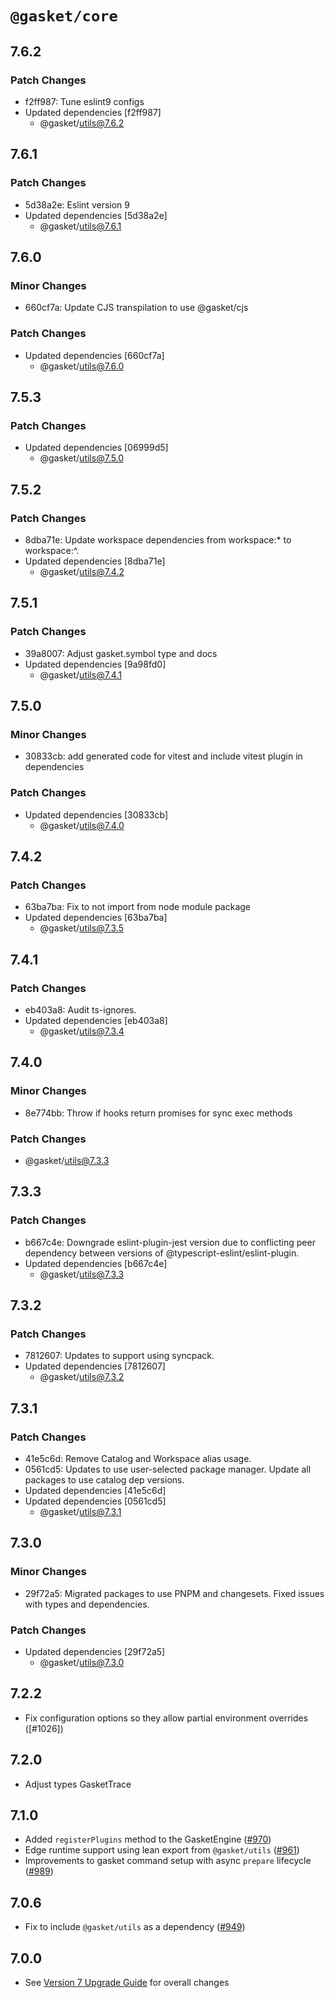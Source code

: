 # `@gasket/core`

## 7.6.2

### Patch Changes

- f2ff987: Tune eslint9 configs
- Updated dependencies [f2ff987]
  - @gasket/utils@7.6.2

## 7.6.1

### Patch Changes

- 5d38a2e: Eslint version 9
- Updated dependencies [5d38a2e]
  - @gasket/utils@7.6.1

## 7.6.0

### Minor Changes

- 660cf7a: Update CJS transpilation to use @gasket/cjs

### Patch Changes

- Updated dependencies [660cf7a]
  - @gasket/utils@7.6.0

## 7.5.3

### Patch Changes

- Updated dependencies [06999d5]
  - @gasket/utils@7.5.0

## 7.5.2

### Patch Changes

- 8dba71e: Update workspace dependencies from workspace:\* to workspace:^.
- Updated dependencies [8dba71e]
  - @gasket/utils@7.4.2

## 7.5.1

### Patch Changes

- 39a8007: Adjust gasket.symbol type and docs
- Updated dependencies [9a98fd0]
  - @gasket/utils@7.4.1

## 7.5.0

### Minor Changes

- 30833cb: add generated code for vitest and include vitest plugin in dependencies

### Patch Changes

- Updated dependencies [30833cb]
  - @gasket/utils@7.4.0

## 7.4.2

### Patch Changes

- 63ba7ba: Fix to not import from node module package
- Updated dependencies [63ba7ba]
  - @gasket/utils@7.3.5

## 7.4.1

### Patch Changes

- eb403a8: Audit ts-ignores.
- Updated dependencies [eb403a8]
  - @gasket/utils@7.3.4

## 7.4.0

### Minor Changes

- 8e774bb: Throw if hooks return promises for sync exec methods

### Patch Changes

- @gasket/utils@7.3.3

## 7.3.3

### Patch Changes

- b667c4e: Downgrade eslint-plugin-jest version due to conflicting peer dependency between versions of @typescript-eslint/eslint-plugin.
- Updated dependencies [b667c4e]
  - @gasket/utils@7.3.3

## 7.3.2

### Patch Changes

- 7812607: Updates to support using syncpack.
- Updated dependencies [7812607]
  - @gasket/utils@7.3.2

## 7.3.1

### Patch Changes

- 41e5c6d: Remove Catalog and Workspace alias usage.
- 0561cd5: Updates to use user-selected package manager. Update all packages to use catalog dep versions.
- Updated dependencies [41e5c6d]
- Updated dependencies [0561cd5]
  - @gasket/utils@7.3.1

## 7.3.0

### Minor Changes

- 29f72a5: Migrated packages to use PNPM and changesets. Fixed issues with types and dependencies.

### Patch Changes

- Updated dependencies [29f72a5]
  - @gasket/utils@7.3.0

## 7.2.2

- Fix configuration options so they allow partial environment overrides ([#1026])

## 7.2.0

- Adjust types GasketTrace

## 7.1.0

- Added `registerPlugins` method to the GasketEngine ([#970])
- Edge runtime support using lean export from `@gasket/utils` ([#961])
- Improvements to gasket command setup with async `prepare` lifecycle ([#989])

## 7.0.6

- Fix to include `@gasket/utils` as a dependency ([#949])

## 7.0.0

- See [Version 7 Upgrade Guide] for overall changes

[Version 7 Upgrade Guide]: /docs/upgrade-to-7.md
[#949]: https://github.com/godaddy/gasket/pull/949
[#961]: https://github.com/godaddy/gasket/pull/961
[#970]: https://github.com/godaddy/gasket/pull/970
[#989]: https://github.com/godaddy/gasket/pull/989
